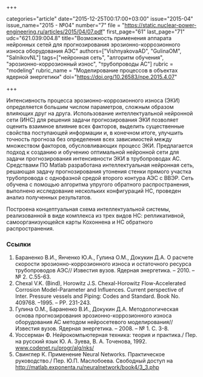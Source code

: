 +++

categories="article"
date="2015-12-25T00:17:00+03:00"
issue="2015-04"
issue_name="2015 - №04"
number="7"
file = "https://static.nuclear-power-engineering.ru/articles/2015/04/07.pdf"
first_page="61"
last_page="71"
udc="621.039:004.8"
title="Возможность применения аппарата нейронных сетей для прогнозирования эрозионно-коррозионного износа оборудования АЭС"
authors=["VishnyakovaAD", "GulinaOM", "SalnikovNL"]
tags=["нейронная сеть", "алгоритм обучения", "эрозионно-коррозионный износ", "трубопроводы АС"]
rubric = "modeling"
rubric_name = "Моделирование процессов в объектах ядерной энергетики"
doi="https://doi.org/10.26583/npe.2015.4.07"

+++

Интенсивность процесса эрозионно-коррозионного износа (ЭКИ) определяется большим числом параметров, сложным образом влияющих друг на друга. Использование интеллектуальной нейронной сети (ИНС) для решения задачи прогнозирования ЭКИ позволяет оценить взаимное влияние всех факторов, выделить существенные свойства поступающей информации и, в конечном итоге, улучшить точность прогноза без определения всех зависимостей между множеством факторов, обусловливающих процесс ЭКИ. Предлагается подход к созданию и обучению оптимальной нейронной сети для задачи прогнозирования интенсивности ЭКИ в трубопроводах АС. Средствами ПО Matlab разработана интеллектуальная нейронная сеть, решающая задачу прогнозирования утонения стенки прямого участка трубопровода с однофазной средой второго контура АЭС с ВВЭР. Сеть обучена с помощью алгоритма упругого обратного распространения, выполнено исследование нескольких конфигураций НС, проведен анализ полученных результатов.

Построена концептуальная схема интеллектуальной системы, реализованной в виде комплекса из трех видов НС: репликативной, самоорганизующейся карты Кохоннена и НС обратного распространения.

### Ссылки

1. Бараненко В.И., Янченко Ю.А., Гулина О.М., Докукин Д.А. О расчете скорости эрозионно-коррозионного износа и остаточного ресурса трубопроводов АЭС// Известия вузов. Ядерная энергетика. – 2010. – № 2. С.55-63.
2. Chexal V.K. (Bind), Horowitz J.S. Chexal-Horowitz Flow-Accelerated Corrosion Model-Parameter and Influences. Current perspective of Inter. Pressure vessels and Piping: Codes and Standard. Book No. 409768. –1995. – РP. 231-243.
3. Гулина О.М., Бараненко В.И., Докукин Д.А. Методологическая основа прогнозирования эрозионно-коррозионного износа оборудования АС методом нейросетевого моделирования// Известия вузов. Ядерная энергетика. – 2008. – № 1. С. 3-8.
4. Уоссерман Ф. Нейрокомпьютерная техника: теория и практика./ Пер. на русский язык Ю. А. Зуева, В. А. Точенова, 1992. www.codenet.ru/progr/alg/nks/
5. Свинглер К. Применение Neural Networks. Практическое руководство./ Пер. Ю.П. Маслобоева. Свободный доступ на http://matlab.exponenta.ru/neuralnetwork/book4/3_3.php